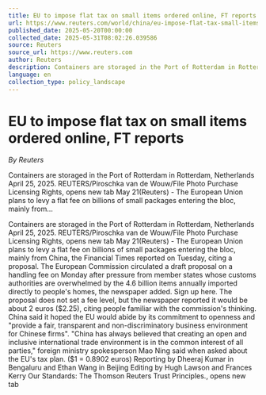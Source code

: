 ```yaml
---
title: EU to impose flat tax on small items ordered online, FT reports
url: https://www.reuters.com/world/china/eu-impose-flat-tax-small-items-ordered-online-ft-reports-2025-05-20/
published_date: 2025-05-20T00:00:00
collected_date: 2025-05-31T08:02:26.039586
source: Reuters
source_url: https://www.reuters.com
author: Reuters
description: Containers are storaged in the Port of Rotterdam in Rotterdam, Netherlands April 25, 2025. REUTERS/Piroschka van de Wouw/File Photo Purchase Licensing Rights, opens new tab May 21(Reuters) - The European Union plans to levy a flat fee on billions of small packages entering the bloc, mainly from...
language: en
collection_type: policy_landscape
---
```


# EU to impose flat tax on small items ordered online, FT reports

*By Reuters*

Containers are storaged in the Port of Rotterdam in Rotterdam, Netherlands April 25, 2025. REUTERS/Piroschka van de Wouw/File Photo Purchase Licensing Rights, opens new tab May 21(Reuters) - The European Union plans to levy a flat fee on billions of small packages entering the bloc, mainly from...

Containers are storaged in the Port of Rotterdam in Rotterdam, Netherlands April 25, 2025. REUTERS/Piroschka van de Wouw/File Photo Purchase Licensing Rights, opens new tab May 21(Reuters) - The European Union plans to levy a flat fee on billions of small packages entering the bloc, mainly from China, the Financial Times reported on Tuesday, citing a proposal. The European Commission circulated a draft proposal on a handling fee on Monday after pressure from member states whose customs authorities are overwhelmed by the 4.6 billion items annually imported directly to people's homes, the newspaper added. Sign up here. The proposal does not set a fee level, but the newspaper reported it would be about 2 euros ($2.25), citing people familiar with the commission's thinking. China said it hoped the EU would abide by its commitment to openness and "provide a fair, transparent and non-discriminatory business environment for Chinese firms". "China has always believed that creating an open and inclusive international trade environment is in the common interest of all parties," foreign ministry spokesperson Mao Ning said when asked about the EU's tax plan. ($1 = 0.8902 euros) Reporting by Dheeraj Kumar in Bengaluru and Ethan Wang in Beijing
Editing by Hugh Lawson and Frances Kerry Our Standards: The Thomson Reuters Trust Principles., opens new tab